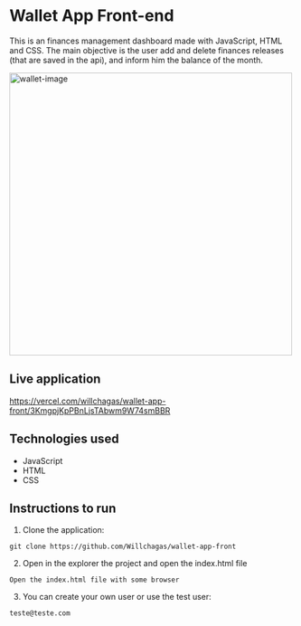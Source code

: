 # Wallet App Front-end

This is an finances management dashboard made with JavaScript, HTML and CSS.
The main objective is the user add and delete finances releases (that are saved in the api), and inform him the balance of the month.

<img alt="wallet-image" href="https://vercel.com/willchagas/wallet-app-front/3KmgpjKpPBnLjsTAbwm9W74smBBR" height="500">

## Live application

https://vercel.com/willchagas/wallet-app-front/3KmgpjKpPBnLjsTAbwm9W74smBBR

## Technologies used

- JavaScript
- HTML
- CSS

## Instructions to run

1. Clone the application:

```
git clone https://github.com/Willchagas/wallet-app-front
```

2. Open in the explorer the project and open the index.html file

```
Open the index.html file with some browser
```

3. You can create your own user or use the test user:

```
teste@teste.com
```

